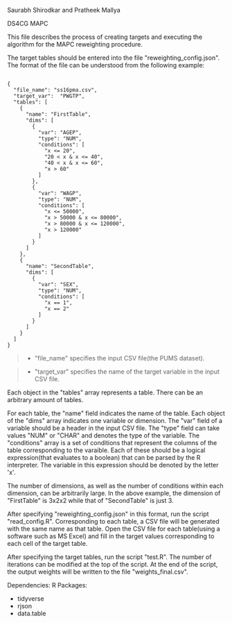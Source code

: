Saurabh Shirodkar and Pratheek Mallya

DS4CG MAPC

This file describes the process of creating targets and executing the algorithm for the MAPC reweighting procedure.

The target tables should be entered into the file "reweighting_config.json". The format of the file can be understood from the following example:

```

{
  "file_name": "ss16pma.csv",
  "target_var":  "PWGTP",
  "tables": [
    {
      "name": "FirstTable",
      "dims": [
        {
          "var": "AGEP",
          "type": "NUM",
          "conditions": [
            "x <= 20",
            "20 < x & x <= 40",
            "40 < x & x <= 60",
            "x > 60"
          ]
        },
        {
          "var": "WAGP",
          "type": "NUM",
          "conditions": [
            "x <= 50000",
            "x > 50000 & x <= 80000",
            "x > 80000 & x <= 120000",
            "x > 120000"
          ]
        }
      ]
    },
    {
      "name": "SecondTable",
      "dims": [
        {
          "var": "SEX",
          "type": "NUM",
          "conditions": [
            "x == 1",
            "x == 2"
          ]
        }
      ]
    }
  ]
}

```

> * "file_name" specifies the input CSV file(the PUMS dataset).

> * "target_var" specifies the name of the target variable in the input CSV file.

Each object in the "tables" array represents a table. There can be an arbitrary amount of tables.

For each table, the "name" field indicates the name of the table. Each object of the "dims" array indicates one variable or dimension. The "var" field of a variable should be a header in the input CSV file. The "type" field can take values "NUM" or "CHAR" and denotes the type of the variable. The "conditions" array is a set of conditions that represent the columns of the table corresponding to the varaible. Each of these should be a logical expression(that evaluates to a boolean) that can be parsed by the R interpreter. The variable in this expression should be denoted by the letter 'x'.

The number of dimensions, as well as the number of conditions within each dimension, can be arbitrarily large. In the above example, the dimension of "FirstTable" is 3x2x2 while that of "SecondTable" is just 3.

After specifying "reweighting_config.json" in this format, run the script "read_config.R". Corresponding to each table, a CSV file will be generated with the same name as that table. Open the CSV file for each table(using a software such as MS Excel) and fill in the target values corresponding to each cell of the target table.

After specifying the target tables, run the script "test.R". The number of iterations can be modified at the top of the script. At the end of the script, the output weights will be written to the file "weights_final.csv".

Dependencies:
R Packages:

* tidyverse
* rjson
* data.table
